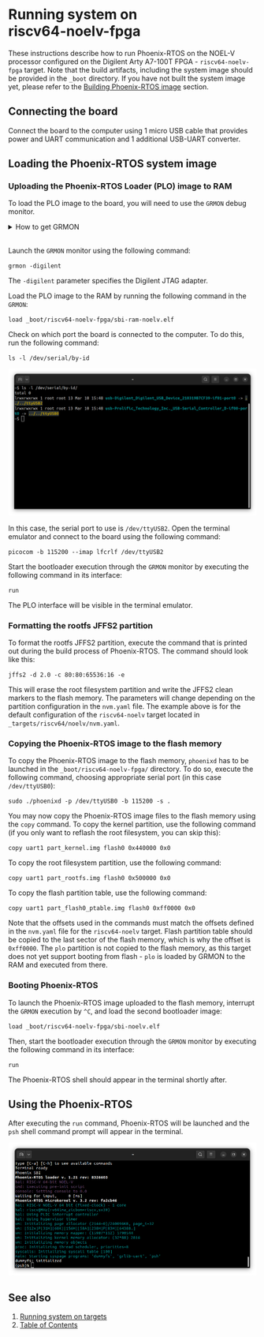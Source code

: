 # Running system on <nobr>riscv64-noelv-fpga</nobr>

These instructions describe how to run Phoenix-RTOS on the NOEL-V processor configured on the Digilent Arty A7-100T
FPGA - `riscv64-noelv-fpga` target. Note that the build artifacts, including the system image should be provided in the
`_boot` directory. If you have not built the system image yet, please refer to the
[Building Phoenix-RTOS image](../building/index.md) section.

## Connecting the board

Connect the board to the computer using 1 micro USB cable that provides power and UART communication and 1 additional
USB-UART converter.

## Loading the Phoenix-RTOS system image

### Uploading the Phoenix-RTOS Loader (PLO) image to RAM

To load the PLO image to the board, you will need to use the `GRMON` debug monitor.

<details>
<summary>How to get GRMON</summary>

- Download the GRMON software from the [official website](https://www.gaisler.com/products/grmon4).
- After downloading the archive, extract it and optionally add the `grmon` binary to the `PATH` variable.
- Install Digilent Adept Runtime for debug link connection as described in the
[GRMON User's Manual](https://download.gaisler.com/products/GRMON4/doc/grmon4.pdf).

</details>
</br>

Launch the `GRMON` monitor using the following command:

```console
grmon -digilent
```

The `-digilent` parameter specifies the Digilent JTAG adapter.

Load the PLO image to the RAM by running the following command in the `GRMON`:

```console
load _boot/riscv64-noelv-fpga/sbi-ram-noelv.elf
```

Check on which port the board is connected to the computer. To do this, run the following command:

```console
ls -l /dev/serial/by-id
```

![Image](_images/noelv-ls.png)


In this case, the serial port to use is `/dev/ttyUSB2`. Open the terminal emulator and connect to the board using the
following command:

```console
picocom -b 115200 --imap lfcrlf /dev/ttyUSB2
```

Start the bootloader execution through the `GRMON` monitor by executing the following command in its interface:

```console
run
```

The PLO interface will be visible in the terminal emulator.

### Formatting the rootfs JFFS2 partition

To format the rootfs JFFS2 partition, execute the command that is printed out during the build process of Phoenix-RTOS. The
command should look like this:

```console
jffs2 -d 2.0 -c 80:80:65536:16 -e
```

This will erase the root filesystem partition and write the JFFS2 clean markers to the flash memory. The parameters will
change depending on the partition configuration in the `nvm.yaml` file. The example above is for the default
configuration of the `riscv64-noelv` target located in `_targets/riscv64/noelv/nvm.yaml`.

### Copying the Phoenix-RTOS image to the flash memory

To copy the Phoenix-RTOS image to the flash memory, `phoenixd` has to be launched in the `_boot/riscv64-noelv-fpga/`
directory. To do so, execute the following command, choosing appropriate serial port (in this case `/dev/ttyUSB0`):

```console
sudo ./phoenixd -p /dev/ttyUSB0 -b 115200 -s .
```

You may now copy the Phoenix-RTOS image files to the flash memory using the `copy` command.
To copy the kernel partition, use the following command (if you only want to reflash the root filesystem, you can skip
this):

```console
copy uart1 part_kernel.img flash0 0x440000 0x0
```

To copy the root filesystem partition, use the following command:

```console
copy uart1 part_rootfs.img flash0 0x500000 0x0
```

To copy the flash partition table, use the following command:

```console
copy uart1 part_flash0_ptable.img flash0 0xff0000 0x0
```

Note that the offsets used in the commands must match the offsets defined in the `nvm.yaml` file for the `riscv64-noelv`
target. Flash partition table should be copied to the last sector of the flash memory, which is why the offset is
`0xff0000`. The `plo` partition is not copied to the flash memory, as this target does not yet support booting from
flash - `plo` is loaded by GRMON to the RAM and executed from there.

### Booting Phoenix-RTOS

To launch the Phoenix-RTOS image uploaded to the flash memory, interrupt the `GRMON` execution by `^C`, and load the
second bootloader image:

```console
load _boot/riscv64-noelv-fpga/sbi-noelv.elf
```

Then, start the bootloader execution through the `GRMON` monitor by executing the following command in its interface:

```console
run
```

The Phoenix-RTOS shell should appear in the terminal shortly after.

## Using the Phoenix-RTOS

After executing the `run` command, Phoenix-RTOS will be launched and the `psh` shell command prompt will appear in the
terminal.

![Image](_images/noelv-start.png)

## See also

1. [Running system on targets](index.md)
2. [Table of Contents](../index.md)
